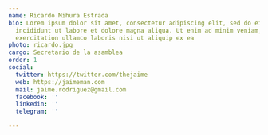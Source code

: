 ```yaml
---
name: Ricardo Mihura Estrada
bio: Lorem ipsum dolor sit amet, consectetur adipiscing elit, sed do eiusmod tempor
  incididunt ut labore et dolore magna aliqua. Ut enim ad minim veniam, quis nostrud
  exercitation ullamco laboris nisi ut aliquip ex ea
photo: ricardo.jpg
cargo: Secretario de la asamblea
order: 1
social:
  twitter: https://twitter.com/thejaime
  web: https://jaimeman.com
  mail: jaime.rodriguez@gmail.com
  facebook: ''
  linkedin: ''
  telegram: ''

---
```


